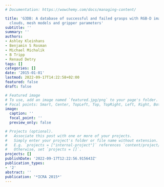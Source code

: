 ```yaml
---
# Documentation: https://wowchemy.com/docs/managing-content/

title: 'G3DB: A database of successful and failed grasps with RGB-D images, point
  clouds, mesh models and gripper parameters'
subtitle: ''
summary: ''
authors:
- Ashley Kleinhans
- Benjamin S Rosman
- Michael Michalik
- B Tripp
- Renaud Detry
tags: []
categories: []
date: '2015-01-01'
lastmod: 2022-09-17T14:22:58+02:00
featured: false
draft: false

# Featured image
# To use, add an image named `featured.jpg/png` to your page's folder.
# Focal points: Smart, Center, TopLeft, Top, TopRight, Left, Right, BottomLeft, Bottom, BottomRight.
image:
  caption: ''
  focal_point: ''
  preview_only: false

# Projects (optional).
#   Associate this post with one or more of your projects.
#   Simply enter your project's folder or file name without extension.
#   E.g. `projects = ["internal-project"]` references `content/project/deep-learning/index.md`.
#   Otherwise, set `projects = []`.
projects: []
publishDate: '2022-09-17T12:22:56.915643Z'
publication_types:
- '2'
abstract: ''
publication: '*ICRA 2015*'
---
```

